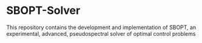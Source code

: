 # SBOPT-Solver

This repository contains the development and implementation of SBOPT, an experimental, advanced, pseudospectral solver of optimal control problems
